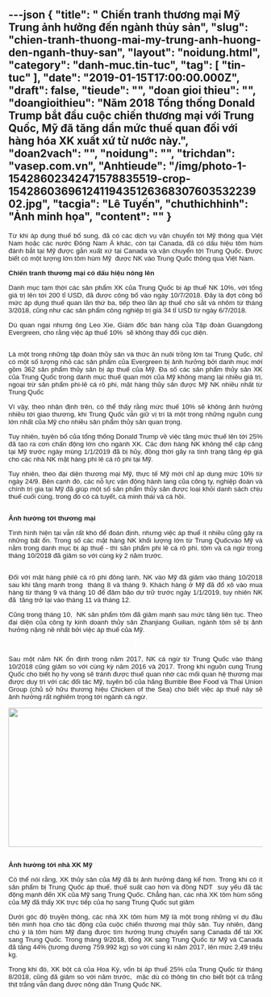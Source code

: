 ---json
{
    "title": " Chiến tranh thương mại Mỹ  Trung ảnh hưởng đến ngành thủy sản",
    "slug": "chien-tranh-thuong-mai-my-trung-anh-huong-den-nganh-thuy-san",
    "layout": "noidung.html",
    "category": "danh-muc.tin-tuc",
    "tag": [
        "tin-tuc"
    ],
    "date": "2019-01-15T17:00:00.000Z",
    "draft": false,
    "tieude": "",
    "doan gioi thieu": "",
    "doangioithieu": "Năm 2018 Tổng thống Donald Trump bắt đầu cuộc chiến thương mại với Trung Quốc, Mỹ đã tăng dần mức thuế quan đối với hàng hóa XK xuất xứ từ nước này.",
    "doan2vach": "",
    "noidung": "",
    "trichdan": "vasep.com.vn",
    "Anhtieude": "/img/photo-1-15428602342471578835519-crop-1542860369612411943512636830760353223902.jpg",
    "tacgia": "Lê Tuyến",
    "chuthichhinh": "Ảnh minh họa",
    "__content__": ""
}
---
<p style="margin-left:0in; margin-right:0in; text-align:justify"><span style="font-size:13px"><span style="color:#1b1b1b"><span style="font-family:Arial"><span style="background-color:#ffffff"><span style="font-size:10pt">Từ khi &aacute;p dụng thuế bổ sung, đ&atilde; c&oacute; c&aacute;c dịch vụ vận chuyển tới Mỹ th&ocirc;ng qua Việt Nam hoặc c&aacute;c nước Đ&ocirc;ng Nam &Aacute; kh&aacute;c, c&ograve;n tại Canada, đ&atilde; c&oacute; dấu hiệu t&ocirc;m h&ugrave;m đ&aacute;nh bắt tại Mỹ được gắn xuất xứ tại Canada v&agrave; vận chuyển tới Trung Quốc. Được biết c&oacute; một lượng lớn t&ocirc;m h&ugrave;m Mỹ&nbsp; được NK v&agrave;o Trung Quốc th&ocirc;ng qua Việt Nam.</span></span></span></span></span></p>

<p style="margin-left:0in; margin-right:0in; text-align:justify"><span style="font-size:13px"><span style="color:#1b1b1b"><span style="font-family:Arial"><span style="background-color:#ffffff"><strong><span style="font-size:10pt">Chiến tranh thương mại c&oacute; dấu hiệu n&oacute;ng l&ecirc;n</span></strong></span></span></span></span></p>

<p style="margin-left:0in; margin-right:0in; text-align:justify"><span style="font-size:13px"><span style="color:#1b1b1b"><span style="font-family:Arial"><span style="background-color:#ffffff"><span style="font-size:10pt">Danh mục tạm thời c&aacute;c sản phẩm XK của Trung Quốc bị &aacute;p thuế NK 10%, với tổng gi&aacute; trị l&ecirc;n tới 200 tỉ USD, đ&atilde; được c&ocirc;ng bố v&agrave;o ng&agrave;y 10/7/2018. Đ&acirc;y l&agrave; đợt c&ocirc;ng bố mức &aacute;p dụng thuế quan lần thứ ba, tiếp theo lần &aacute;p thuế cho sắt v&agrave; nh&ocirc;m từ th&aacute;ng 3/2018, cũng như c&aacute;c sản phẩm c&ocirc;ng nghiệp trị gi&aacute; 34 tỉ USD từ ng&agrave;y 6/7/2018.</span></span></span></span></span></p>

<p style="margin-left:0in; margin-right:0in; text-align:justify"><span style="font-size:13px"><span style="color:#1b1b1b"><span style="font-family:Arial"><span style="background-color:#ffffff"><span style="font-size:10pt">D&ugrave; quan ngại nhưng &ocirc;ng Leo Xie, Gi&aacute;m đốc b&aacute;n h&agrave;ng của Tập đo&agrave;n Guangdong Evergreen, cho rằng việc &aacute;p thuế 10%&nbsp; sẽ kh&ocirc;ng thay đổi cục diện.</span></span></span></span></span></p>

<p style="margin-left:0in; margin-right:0in; text-align:center"><span style="font-size:13px"><span style="color:#1b1b1b"><span style="font-family:Arial"><span style="background-color:#ffffff"><span style="font-size:10pt"><img alt="" src="http://vasep.com.vn/Uploads/image/PublicFile/image/Thu/vf18/HT2/us1.jpg" /></span></span></span></span></span></p>

<p style="margin-left:0in; margin-right:0in; text-align:justify"><span style="font-size:13px"><span style="color:#1b1b1b"><span style="font-family:Arial"><span style="background-color:#ffffff"><span style="font-size:10pt">L&agrave; một trong những tập đo&agrave;n thủy sản v&agrave; thức ăn nu&ocirc;i trồng lớn tại Trung Quốc, chỉ c&oacute; một số lượng nhỏ c&aacute;c sản phẩm của Evergreen bị ảnh hưởng bởi danh mục mới gồm 362 sản phẩm thủy sản bị &aacute;p thuế của Mỹ. Đa số c&aacute;c sản phẩm thủy sản XK của Trung Quốc trong danh mục thuế quan mới của Mỹ kh&ocirc;ng mang lại nhiều gi&aacute; trị, ngoại trừ sản phẩm phi-l&ecirc; c&aacute; r&ocirc; phi, mặt h&agrave;ng thủy sản được Mỹ NK nhiều nhất từ Trung Quốc</span></span></span></span></span></p>

<p style="margin-left:0in; margin-right:0in; text-align:justify"><span style="font-size:13px"><span style="color:#1b1b1b"><span style="font-family:Arial"><span style="background-color:#ffffff"><span style="font-size:10pt">V&igrave; vậy, theo nhận định tr&ecirc;n, c&oacute; thể thấy rằng mức thuế 10% sẽ kh&ocirc;ng ảnh hưởng nhiều tới giao thương, khi Trung Quốc vẫn giữ vị tr&iacute; l&agrave; một trong những nguồn cung lớn nhất của Mỹ cho nhiều sản phẩm thủy sản quan trọng.</span></span></span></span></span></p>

<p style="margin-left:0in; margin-right:0in; text-align:justify"><span style="font-size:13px"><span style="color:#1b1b1b"><span style="font-family:Arial"><span style="background-color:#ffffff"><span style="font-size:10pt">Tuy nhi&ecirc;n, tuy&ecirc;n bố của tổng thống Donald Trump về việc tăng mức thuế l&ecirc;n tới 25% đ&atilde; tạo ra cơn chấn động lớn cho ng&agrave;nh XK. C&aacute;c đơn h&agrave;ng NK kh&ocirc;ng thể cập cảng tại Mỹ trước ng&agrave;y m&ugrave;ng 1/1/2019 đ&atilde; bị hủy, đồng thời g&acirc;y ra t&igrave;nh trạng tăng &eacute;p gi&aacute; cho c&aacute;c nh&agrave; NK mặt h&agrave;ng phi l&ecirc; c&aacute; r&ocirc; phi tại Mỹ.&nbsp;</span>&nbsp;</span></span></span></span></p>

<p style="margin-left:0in; margin-right:0in; text-align:justify"><span style="font-size:13px"><span style="color:#1b1b1b"><span style="font-family:Arial"><span style="background-color:#ffffff"><span style="font-size:10pt">Tuy nhi&ecirc;n, theo đại diện thương mại Mỹ, thực tế Mỹ mới chỉ &aacute;p dụng mức 10% từ ng&agrave;y 24/9. B&ecirc;n cạnh đ&oacute;, c&aacute;c nỗ lực vận động h&agrave;nh lang của c&ocirc;ng ty, nghiệp đo&agrave;n v&agrave; ch&iacute;nh trị gia tại Mỹ đ&atilde; gi&uacute;p một số sản phẩm thủy sản được loại khỏi danh s&aacute;ch chịu thuế cuối c&ugrave;ng, trong đ&oacute; c&oacute; c&aacute; tuyết, c&aacute; minh th&aacute;i v&agrave; c&aacute; hồi.</span></span></span></span></span></p>

<p style="margin-left:0in; margin-right:0in; text-align:center"><span style="font-size:13px"><span style="color:#1b1b1b"><span style="font-family:Arial"><span style="background-color:#ffffff"><span style="font-size:10pt"><img alt="" src="http://vasep.com.vn/Uploads/image/PublicFile/image/Thu/vf18/HT2/us2.jpg" /></span></span></span></span></span></p>

<p style="margin-left:0in; margin-right:0in; text-align:justify"><span style="font-size:13px"><span style="color:#1b1b1b"><span style="font-family:Arial"><span style="background-color:#ffffff"><strong><span style="font-size:10pt">Ảnh hưởng tới thương mại</span></strong>&nbsp;</span></span></span></span></p>

<p style="margin-left:0in; margin-right:0in; text-align:justify"><span style="font-size:13px"><span style="color:#1b1b1b"><span style="font-family:Arial"><span style="background-color:#ffffff"><span style="font-size:10pt">T&igrave;nh h&igrave;nh hiện tại vẫn rất kh&oacute; để đo&aacute;n định, nhưng việc &aacute;p thuế &iacute;t nhiều cũng g&acirc;y ra những bất ổn. Trong số c&aacute;c mặt h&agrave;ng NK khối lượng lớn từ Trung Quốcv&agrave;o Mỹ v&agrave; nằm trong danh mục bị &aacute;p thuế - th&igrave; sản phẩm phi l&ecirc; c&aacute; r&ocirc; phi, t&ocirc;m v&agrave; c&aacute; ngừ trong th&aacute;ng 10/2018 đ&atilde; giảm so với c&ugrave;ng kỳ 2 năm trước.</span></span></span></span></span></p>

<p style="margin-left:0in; margin-right:0in; text-align:center"><span style="font-size:13px"><span style="color:#1b1b1b"><span style="font-family:Arial"><span style="background-color:#ffffff"><span style="font-size:10pt"><img alt="" src="http://vasep.com.vn/Uploads/image/PublicFile/image/Thu/vf18/HT2/us3.jpg" /></span></span></span></span></span></p>

<p style="margin-left:0in; margin-right:0in; text-align:justify"><span style="font-size:13px"><span style="color:#1b1b1b"><span style="font-family:Arial"><span style="background-color:#ffffff"><span style="font-size:10pt">Đối với mặt h&agrave;ng phil&ecirc; c&aacute; r&ocirc; phi đ&ocirc;ng lạnh, NK v&agrave;o Mỹ đ&atilde; giảm v&agrave;o th&aacute;ng 10/2018 sau khi tăng mạnh trong&nbsp; th&aacute;ng 8 v&agrave; th&aacute;ng 9. Kh&aacute;ch h&agrave;ng ở Mỹ đ&atilde; đổ x&ocirc; v&agrave;o mua h&agrave;ng từ th&aacute;ng 9 v&agrave; th&aacute;ng 10 để đảm bảo dự trữ trước ng&agrave;y 1/1/2019, tuy nhi&ecirc;n NK đ&atilde;&nbsp; tăng trở lại v&agrave;o th&aacute;ng 11 v&agrave; th&aacute;ng 12.</span>&nbsp;</span></span></span></span></p>

<p style="margin-left:0in; margin-right:0in; text-align:justify"><span style="font-size:13px"><span style="color:#1b1b1b"><span style="font-family:Arial"><span style="background-color:#ffffff"><span style="font-size:10pt">Cũng trong th&aacute;ng 10,&nbsp; NK sản phẩm t&ocirc;m đ&atilde; giảm mạnh sau mức tăng li&ecirc;n tục. Theo đại diện của c&ocirc;ng ty kinh doanh thủy sản Zhanjiang Guilian, ng&agrave;nh t&ocirc;m sẽ bị ảnh hưởng nặng nề nhất bởi việc &aacute;p thuế của Mỹ.</span></span></span></span></span></p>

<p style="margin-left:0in; margin-right:0in; text-align:center"><span style="font-size:13px"><span style="color:#1b1b1b"><span style="font-family:Arial"><span style="background-color:#ffffff"><span style="font-size:10pt"><img alt="" src="http://vasep.com.vn/Uploads/image/PublicFile/image/Thu/vf18/HT2/us4.jpg" /></span>&nbsp;</span></span></span></span></p>

<p style="text-align:justify"><span style="font-size:13px"><span style="color:#1b1b1b"><span style="font-family:Arial"><span style="background-color:#ffffff"><span style="font-size:10pt">Sau một năm NK ổn định trong năm 2017, NK c&aacute; ngừ từ Trung Quốc v&agrave;o th&aacute;ng 10/2018 cũng giảm so với c&ugrave;ng kỳ năm 2016 v&agrave; 2017. Trong khi nguồn cung Trung Quốc cho biết họ hy vọng sẽ tr&aacute;nh được thuế quan nhờ c&aacute;c mối quan hệ thương mại được duy tr&igrave; với c&aacute;c đối t&aacute;c Mỹ, tuy&ecirc;n bố của h&atilde;ng Bumble Bee Food v&agrave; Thai Union Group (chủ sở hữu thương hiệu Chicken of the Sea) cho biết việc &aacute;p thuế n&agrave;y sẽ ảnh hưởng rất nghi&ecirc;m trọng tới ng&agrave;nh c&aacute; ngừ.</span></span></span></span></span></p>

<p style="text-align:center"><span style="font-size:13px"><span style="color:#1b1b1b"><span style="font-family:Arial"><span style="background-color:#ffffff"><span style="font-size:10pt"><img alt="" src="http://vasep.com.vn/Uploads/image/PublicFile/image/Thu/vf18/HT2/us5.jpg" style="height:276px; width:570px" /></span></span></span></span></span></p>

<p style="text-align:center"><span style="font-size:13px"><span style="color:#1b1b1b"><span style="font-family:Arial"><span style="background-color:#ffffff"><img alt="" src="http://vasep.com.vn/Uploads/image/PublicFile/image/Thu/vf18/HT2/us6.jpg" /></span></span></span></span></p>

<p style="text-align:justify"><span style="font-size:13px"><span style="color:#1b1b1b"><span style="font-family:Arial"><span style="background-color:#ffffff"><strong><span style="font-size:10pt">Ảnh hưởng tới nh&agrave; XK Mỹ</span></strong></span></span></span></span></p>

<p style="text-align:justify"><span style="font-size:13px"><span style="color:#1b1b1b"><span style="font-family:Arial"><span style="background-color:#ffffff"><span style="font-size:10pt">C&oacute; thể n&oacute;i rằng, XK thủy sản của Mỹ đ&atilde; bị ảnh hưởng đ&aacute;ng kể hơn. Trong khi c&oacute; &iacute;t sản phẩm bị Trung Quốc &aacute;p thuế, thuế suất cao hơn v&agrave; đồng NDT&nbsp; suy yếu đ&atilde; t&aacute;c động mạnh đến XK của Mỹ sang Trung Quốc. Chẳng hạn, c&aacute;c nh&agrave; XK t&ocirc;m h&ugrave;m sống của Mỹ đ&atilde; thấy XK trực tiếp của họ sang Trung Quốc sụt giảm</span></span></span></span></span></p>

<p style="text-align:justify"><span style="font-size:13px"><span style="color:#1b1b1b"><span style="font-family:Arial"><span style="background-color:#ffffff"><span style="font-size:10pt">Dưới g&oacute;c độ truyền th&ocirc;ng, c&aacute;c nh&agrave; XK t&ocirc;m h&ugrave;m Mỹ l&agrave; một trong những v&iacute; dụ đầu ti&ecirc;n minh họa cho t&aacute;c động của cuộc chiến thương mại thủy sản. Tuy nhi&ecirc;n, đ&aacute;ng ch&uacute; &yacute; l&agrave; t&ocirc;m h&ugrave;m Mỹ đang được t&igrave;m hướng trung chuyển sang Canada để t&aacute;i XK sang Trung Quốc. Trong th&aacute;ng 9/2018, tổng XK sang Trung Quốc từ Mỹ v&agrave; Canada đ&atilde; tăng 44% (tương đương 759.992 kg) so với c&ugrave;ng k&igrave; năm 2017, l&ecirc;n mức 2,49 triệu kg.</span>&nbsp;</span></span></span></span></p>

<p style="text-align:justify"><span style="font-size:13px"><span style="color:#1b1b1b"><span style="font-family:Arial"><span style="background-color:#ffffff"><span style="font-size:10pt">Trong khi đ&oacute;, XK bột c&aacute; của Hoa Kỳ, vốn bị &aacute;p thuế 25% của Trung Quốc từ th&aacute;ng 8/2018, cũng đ&atilde; giảm so với năm trước,&nbsp; mặc d&ugrave; c&oacute; th&ocirc;ng tin cho biết bột c&aacute; trắng thịt trắng vẫn đang được n&ocirc;ng d&acirc;n Trung Quốc NK.</span></span></span></span></span></p>

<p style="text-align:center"><span style="font-size:13px"><span style="color:#1b1b1b"><span style="font-family:Arial"><span style="background-color:#ffffff"><span style="font-size:10pt"><img alt="" src="http://vasep.com.vn/Uploads/image/PublicFile/image/Thu/vf18/HT2/us7.jpg" /></span></span></span></span></span></p>

<p style="text-align:center"><span style="font-size:13px"><span style="color:#1b1b1b"><span style="font-family:Arial"><span style="background-color:#ffffff"><span style="font-size:10pt"><img alt="" src="http://vasep.com.vn/Uploads/image/PublicFile/image/Thu/vf18/HT2/us8.jpg" /></span></span></span></span></span></p>
